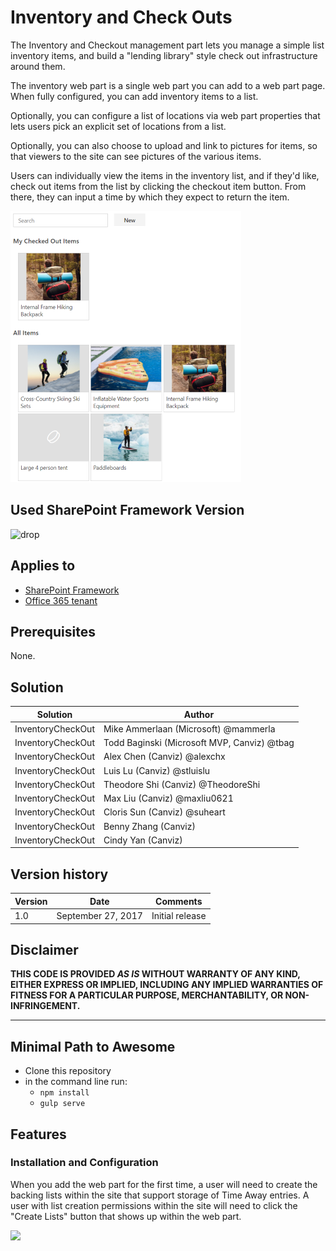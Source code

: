 ﻿# Inventory and Check Outs

The Inventory and Checkout management part lets you manage a simple list inventory items, and build a "lending library" style check out infrastructure around them.   

The inventory web part is a single web part you can add to a web part page.  When fully configured, you can add inventory items to a list.  

Optionally, you can configure a list of locations via web part properties that lets users pick an explicit set of locations from a list.

Optionally, you can also choose to upload and link to pictures for items, so that viewers to the site can see pictures of the various items.

Users can individually view the items in the inventory list, and if they'd like, check out items from the list by clicking the checkout item button.  From there, they can input a time by which they expect to return the item.

![Inventory and Check-out Screenshot](../../assets/inventorycheckout.png)

## Used SharePoint Framework Version 
![drop](https://img.shields.io/badge/version-GA-green.svg)

## Applies to

* [SharePoint Framework](https://dev.office.com/sharepoint)
* [Office 365 tenant](https://dev.office.com/sharepoint/docs/spfx/set-up-your-development-environment)

## Prerequisites
 
None.

## Solution

Solution                     | Author                                     			|
---------------------------- | ---------------------------------------------------- |
InventoryCheckOut            | Mike Ammerlaan (Microsoft) @mammerla                 |
InventoryCheckOut            | Todd Baginski (Microsoft MVP, Canviz) @tbag          |
InventoryCheckOut            | Alex Chen (Canviz) @alexchx  						|
InventoryCheckOut            | Luis Lu (Canviz) @stluislu   						|
InventoryCheckOut            | Theodore Shi (Canviz) @TheodoreShi                   |
InventoryCheckOut            | Max Liu (Canviz) @maxliu0621 						|
InventoryCheckOut            | Cloris Sun (Canviz) @suheart                         |
InventoryCheckOut            | Benny Zhang (Canviz)                                 |
InventoryCheckOut            | Cindy Yan (Canviz)                                   |

## Version history

Version  | Date               | Comments
-------- | ------------------ | --------
1.0      | September 27, 2017 | Initial release


## Disclaimer
**THIS CODE IS PROVIDED *AS IS* WITHOUT WARRANTY OF ANY KIND, EITHER EXPRESS OR IMPLIED, INCLUDING ANY IMPLIED WARRANTIES OF FITNESS FOR A PARTICULAR PURPOSE, MERCHANTABILITY, OR NON-INFRINGEMENT.**

---

## Minimal Path to Awesome

- Clone this repository
- in the command line run:
  - `npm install`
  - `gulp serve`

## Features

### Installation and Configuration

When you add the web part for the first time, a user will need to create the backing lists within the site that support storage of Time Away entries.  A user with list creation permissions within the site will need to click the "Create Lists" button that shows up within the web part.

<img src="https://telemetry.sharepointpnp.com/sp-dev-solutions/solutions/inventorycheckout/readme" />

